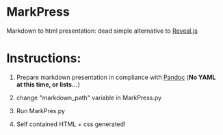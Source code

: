 # MarkPress

Markdown to html presentation: dead simple alternative to [Reveal.js](https://revealjs.com)


# Instructions:

1. Prepare markdown presentation in compliance with [Pandoc](http://pandoc.org/MANUAL.html#producing-slide-shows-with-pandoc) (**No YAML at this time, or lists...**)

2. change "markdown_path" variable in MarkPress.py

3. Run MarkPres.py

4. Self contained HTML + css generated!
